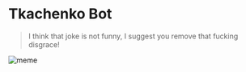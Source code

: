 # Tkachenko Bot

> I think that joke is not funny, I suggest you remove that fucking disgrace!

![meme](https://user-images.githubusercontent.com/1309035/29969105-daeb88cc-8f48-11e7-901c-a6a8d5b4acc1.png)
